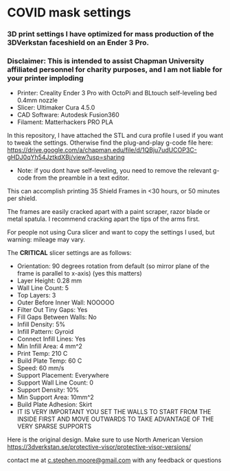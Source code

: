 # COVID mask settings
### 3D print settings I have optimized for mass production of the 3DVerkstan faceshield on an Ender 3 Pro.  
### Disclaimer: This is intended to assist Chapman University affiliated personnel for charity purposes, and I am not liable for your printer imploding  

* Printer: Creality Ender 3 Pro with OctoPi and BLtouch self-leveling bed 0.4mm nozzle
* Slicer: Ultimaker Cura 4.5.0
* CAD Software: Autodesk Fusion360
* Filament: Matterhackers PRO PLA

In this repository, I have attached the STL and cura profile I used if you want to tweak the settings.  Otherwise find the
plug-and-play g-code file here: https://drive.google.com/a/chapman.edu/file/d/1QBju7udUCOP3C-gHDJ0qYh54JztkdXBj/view?usp=sharing
* Note: if you dont have self-leveling, you need to remove the relevant g-code from the preamble in a text editor.

This can accomplish printing 35 Shield Frames in <30 hours, or 50 minutes per shield.  

The frames are easily cracked apart with a paint scraper, razor blade or metal spatula.  I recommend cracking apart the tips of the arms first.  

For people not using Cura slicer and want to copy the settings I used, but warning: mileage may vary.  

The **CRITICAL** slicer settings are as follows:
* Orientation: 90 degrees rotation from default (so mirror plane of the frame is parallel to x-axis) (yes this matters)
* Layer Height: 0.28 mm
* Wall Line Count: 5 
* Top Layers: 3
* Outer Before Inner Wall: NOOOOO
* Filter Out Tiny Gaps: Yes
* Fill Gaps Between Walls: No
* Infill Density: 5%
* Infill Pattern: Gyroid
* Connect Infill Lines: Yes
* Min Infill Area: 4 mm^2
* Print Temp: 210 C
* Build Plate Temp: 60 C
* Speed: 60 mm/s
* Support Placement: Everywhere
* Support Wall Line Count: 0
* Support Density: 10%
* Min Support Area: 10mm^2
* Build Plate Adhesion: Skirt
* IT IS VERY IMPORTANT YOU SET THE WALLS TO START FROM THE INSIDE FIRST AND MOVE OUTWARDS TO TAKE ADVANTAGE OF THE VERY SPARSE SUPPORTS

Here is the original design.  Make sure to use North American Version 
https://3dverkstan.se/protective-visor/protective-visor-versions/

contact me at c.stephen.moore@gmail.com with any feedback or questions
